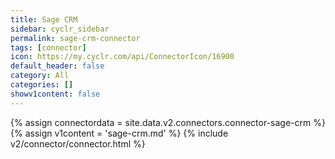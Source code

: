 ```yaml
---
title: Sage CRM
sidebar: cyclr_sidebar
permalink: sage-crm-connector
tags: [connector]
icon: https://my.cyclr.com/api/ConnectorIcon/16900
default_header: false
category: All
categories: []
showv1content: false
---
```

{% assign connectordata = site.data.v2.connectors.connector-sage-crm %}
{% assign v1content = 'sage-crm.md' %}
{% include v2/connector/connector.html %}	